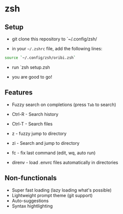# zsh

## Setup

- git clone this repository to `~/.config/zsh/

- in your `~/.zshrc` file, add the following lines:

```zsh
source `~/.config/zsh/oribi.zsh`
```

- run `zsh setup.zsh

- you are good to go!

## Features

- Fuzzy search on completions (press `Tab` to search)
- Ctrl-R - Search history
- Ctrl-T - Search files
- z - fuzzy jump to directory
- zi - Search and jump to directory

- fc - fix last command (edit, wq, auto run)

- direnv - load .envrc files automatically in directories

## Non-functionals

- Super fast loading (lazy loading what's possible)
- Lightweight prompt theme (git support)
- Auto-suggestions
- Syntax hightlighting
